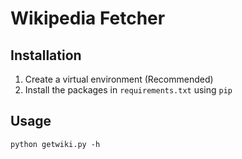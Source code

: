 # Wikipedia Fetcher

## Installation

1. Create a virtual environment (Recommended)
1. Install the packages in `requirements.txt` using `pip`

## Usage

	python getwiki.py -h